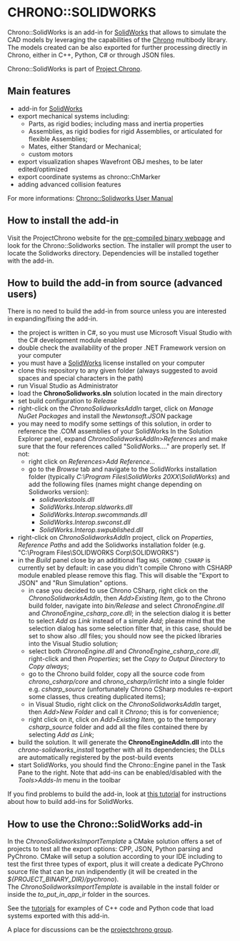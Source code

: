 CHRONO::SOLIDWORKS
==================

Chrono::SolidWorks is an add-in for [SolidWorks](https://www.solidworks.com) that allows to simulate the CAD models by leveraging the capabilities of the [Chrono](https://www.projectchrono.org) multibody library.  
The models created can be also exported for further processing directly in Chrono, either in C++, Python, C# or through JSON files.

Chrono::SolidWorks is part of [Project Chrono](https://www.projectchrono.org).


Main features
-------------

* add-in for [SolidWorks](https://www.solidworks.com)
* export mechanical systems including:
  + Parts, as rigid bodies; including mass and inertia properties
  + Assemblies, as rigid bodies for rigid Assemblies, or articulated for flexible Assemblies;
  + Mates, either Standard or Mechanical;
  + custom motors
* export visualization shapes Wavefront OBJ meshes, to be later edited/optimized
* export coordinate systems as chrono::ChMarker
* adding advanced collision features

For more informations: [Chrono::Solidworks User Manual](https://api.projectchrono.org/development/manual_chrono_solidworks.html)

How to install the add-in
------------------------------------
Visit the ProjectChrono website for the [pre-compiled binary webpage](https://www.projectchrono.org/download/) and look for the Chrono::Solidworks section.
The installer will prompt the user to locate the Solidworks directory. Dependencies will be installed together with the add-in.


How to build the add-in from source (advanced users)
------------------------------------
There is no need to build the add-in from source unless you are interested in expanding/fixing the add-in.

* the project is written in C#, so you must use Microsoft Visual Studio with the C# development module enabled
* double check the availability of the proper .NET Framework version on your computer
* you must have a [SolidWorks](https://www.solidworks.com) license installed on your computer
* clone this repository to any given folder (always suggested to avoid spaces and special characters in the path)
* run Visual Studio as Administrator
* load the **ChronoSolidworks.sln** solution located in the main directory
* set build configuration to *Release*
* right-click on the *ChronoSolidworksAddIn* target, click on *Manage NuGet Packages* and install the *Newtonsoft.JSON* package
* you may need to modify some settings of this solution, in order to reference the .COM assemblies of your SolidWorks
  In the Solution Explorer panel, expand *ChronoSolidworksAddIn*>*References* and make sure that the four references called "SolidWorks...." are properly set. If not:
  + right click on *References*>*Add Reference...*
  + go to the *Browse* tab and navigate to the SolidWorks installation folder
     (typically *C:\Program Files\SolidWorks 20XX\SolidWorks*) and add the following files (names might change depending on Solidworks version): 
    - *solidworkstools.dll*
    - *SolidWorks.Interop.sldworks.dll*
    - *SolidWorks.Interop.swcommands.dll*
    - *SolidWorks.Interop.swconst.dll*
    - *SolidWorks.Interop.swpublished.dll*  
* right-click on *ChronoSolidworksAddIn* project, click on *Properties*, *Reference Paths* and add the Solidworks installation folder (e.g. "C:\Program Files\SOLIDWORKS Corp\SOLIDWORKS\")
* in the *Build* panel close by an additional flag `HAS_CHRONO_CSHARP` is currently set by default: in case you didn't compile Chrono with CSHARP module enabled please remove this flag. This will disable the "Export to JSON" and "Run Simulation" options.
  + in case you decided to use Chrono CSharp, right click on the *ChronoSolidworksAddIn*, then *Add*>*Existing Item*, go to the Chrono build folder, navigate into _bin/Release_ and select *ChronoEngine.dll* and *ChronoEngine_csharp_core.dll*; in the selection dialog it is better to select *Add as Link* instead of a simple *Add*; please mind that the selection dialog has some selection filter that, in this case, should be set to show also *.dll* files; you should now see the picked libraries into the Visual Studio solution;
  + select both *ChronoEngine.dll* and *ChronoEngine_csharp_core.dll*, right-click and then *Properties*; set the *Copy to Output Directory* to *Copy always*;
  + go to the Chrono build folder, copy all the source code from _chrono_csharp/core_ and _chrono_csharp/irrlicht_ into a single folder e.g. _csharp_source_ (unfortunately Chrono CSharp modules re-export some classes, thus creating duplicated items);
  + in Visual Studio, right click on the *ChronoSolidworksAddIn* target, then *Add*>*New Folder* and call it _Chrono_; this is for convenience;
  + right click on it, click on *Add*>*Existing Item*, go to the temporary _csharp_source_ folder and add all the files contained there by selecting _Add as Link_;
* build the solution. It will generate the **ChronoEngineAddIn.dll** into the *chrono-solidworks_install* together with all its dependencies; the DLLs are automatically registered by the post-build events
* start SolidWorks, you should find the Chrono::Engine panel in the Task Pane to the right. Note that add-ins can be enabled/disabled with the *Tools>Adds-In* menu in the toolbar

If you find problems to build the add-in, look at [this tutorial](https://www.angelsix.com/cms/products/tutorials/64-solidworks/67-creating-a-solidworks-add-in-from-scratch) for instructions about how to build add-ins for SolidWorks.

  
How to use the Chrono::SolidWorks add-in
----------------------------------------

In the _ChronoSolidworksImportTemplate_ a CMake solution offers a set of projects to test all the export options: CPP, JSON, Python parsing and PyChrono. CMake will setup a solution according to your IDE including to test the first three types of export, plus it will create a dedicate PyChrono source file that can be run indipendently (it will be created in the _${PROJECT_BINARY_DIR}/pychrono_).  
The _ChronoSolidworksImportTemplate_ is available in the install folder or inside the *to_put_in_app_ir* folder in the sources.

See the [tutorials](https://api.projectchrono.org/development/tutorial_table_of_content_chrono_solidworks.html) for examples of C++ code and Python code that load systems exported with this add-in.

A place for discussions can be the [projectchrono group](https://groups.google.com/forum/#!forum/projectchrono).
